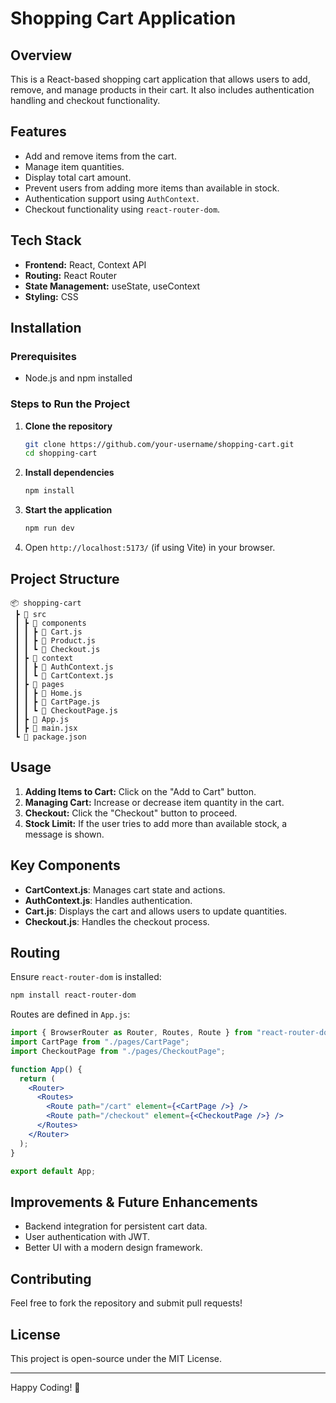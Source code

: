 # Shopping Cart Application

## Overview
This is a React-based shopping cart application that allows users to add, remove, and manage products in their cart. It also includes authentication handling and checkout functionality.

## Features
- Add and remove items from the cart.
- Manage item quantities.
- Display total cart amount.
- Prevent users from adding more items than available in stock.
- Authentication support using `AuthContext`.
- Checkout functionality using `react-router-dom`.

## Tech Stack
- **Frontend:** React, Context API
- **Routing:** React Router
- **State Management:** useState, useContext
- **Styling:** CSS

## Installation
### Prerequisites
- Node.js and npm installed

### Steps to Run the Project
1. **Clone the repository**
   ```sh
   git clone https://github.com/your-username/shopping-cart.git
   cd shopping-cart
   ```
2. **Install dependencies**
   ```sh
   npm install
   ```
3. **Start the application**
   ```sh
   npm run dev
   ```
4. Open `http://localhost:5173/` (if using Vite) in your browser.

## Project Structure
```
📦 shopping-cart
 ┣ 📂 src
 ┃ ┣ 📂 components
 ┃ ┃ ┣ 📜 Cart.js
 ┃ ┃ ┣ 📜 Product.js
 ┃ ┃ ┗ 📜 Checkout.js
 ┃ ┣ 📂 context
 ┃ ┃ ┣ 📜 AuthContext.js
 ┃ ┃ ┗ 📜 CartContext.js
 ┃ ┣ 📂 pages
 ┃ ┃ ┣ 📜 Home.js
 ┃ ┃ ┣ 📜 CartPage.js
 ┃ ┃ ┗ 📜 CheckoutPage.js
 ┃ ┣ 📜 App.js
 ┃ ┣ 📜 main.jsx
 ┗ 📜 package.json
```

## Usage
1. **Adding Items to Cart:** Click on the "Add to Cart" button.
2. **Managing Cart:** Increase or decrease item quantity in the cart.
3. **Checkout:** Click the "Checkout" button to proceed.
4. **Stock Limit:** If the user tries to add more than available stock, a message is shown.

## Key Components
- **CartContext.js**: Manages cart state and actions.
- **AuthContext.js**: Handles authentication.
- **Cart.js**: Displays the cart and allows users to update quantities.
- **Checkout.js**: Handles the checkout process.

## Routing
Ensure `react-router-dom` is installed:
```sh
npm install react-router-dom
```
Routes are defined in `App.js`:
```jsx
import { BrowserRouter as Router, Routes, Route } from "react-router-dom";
import CartPage from "./pages/CartPage";
import CheckoutPage from "./pages/CheckoutPage";

function App() {
  return (
    <Router>
      <Routes>
        <Route path="/cart" element={<CartPage />} />
        <Route path="/checkout" element={<CheckoutPage />} />
      </Routes>
    </Router>
  );
}

export default App;
```

## Improvements & Future Enhancements
- Backend integration for persistent cart data.
- User authentication with JWT.
- Better UI with a modern design framework.

## Contributing
Feel free to fork the repository and submit pull requests!

## License
This project is open-source under the MIT License.

---

Happy Coding! 🚀

